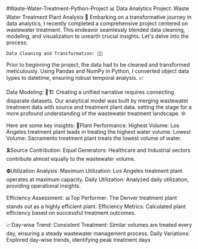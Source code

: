 #Waste-Water-Treatment-Python-Project
📊 Data Analytics Project: Waste Water Treatment Plant Analysis 🌊 Embarking on a transformative journey in data analytics, I recently completed a comprehensive project centered on wastewater treatment. This endeavor seamlessly blended data cleaning, modeling, and visualization to unearth crucial insights. Let's delve into the process:

    Data Cleaning and Transformation: 🧹🔄
Prior to beginning the project, the data had to be cleaned and transformed meticulously. Using Pandas and NumPy in Python, I converted object data types to datetime, ensuring robust temporal analysis. 📈

   Data Modeling: 🤝🏗️
Creating a unified narrative requires connecting disparate datasets. Our analytical model was built by merging wastewater treatment data with source and treatment plant data. setting the stage for a more profound understanding of the wastewater treatment landscape. 🌐

Here are some key insights: 🔋Plant Performance: Highest Volume: Los Angeles treatment plant leads in treating the highest water volume. Lowest Volume: Sacramento treatment plant treats the lowest volume of water.

🎗️Source Contribution: Equal Generators: Healthcare and Industrial sectors contribute almost equally to the wastewater volume.

⛔Utilization Analysis: Maximum Utilization: Los Angeles treatment plant operates at maximum capacity. Daily Utilization: Analyzed daily utilization, providing operational insights.

Efficiency Assessment: 📊Top Performer: The Denver treatment plant stands out as a highly efficient plant. Efficiency Metrics: Calculated plant efficiency based on successful treatment outcomes.

📈Day-wise Trend: Consistent Treatment: Similar volumes are treated every day, ensuring a steady wastewater management process. Daily Variations: Explored day-wise trends, identifying peak treatment days
